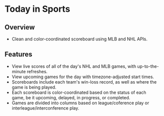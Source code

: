 # Today in Sports

## Overview
- Clean and color-coordinated scoreboard using MLB and NHL APIs. 

## Features
- View live scores of all of the day's NHL and MLB games, with up-to-the-minute refreshes.
- View upcoming games for the day with timezone-adjusted start times.
- Scoreboards include each team's win-loss record, as well as where the game is being played.
- Each scoreboard is color-coordinated based on the status of each game, be it upcoming, delayed, in progress, or completed.
- Games are divided into columns based on league/coference play or interleague/interconference play.
